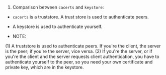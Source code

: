 1. Comparison between `cacerts` and `keystore`:

- `cacerts` is a truststore. A trust store is used to authenticate peers.
- A keystore is used to authenticate yourself.

- NOTE:

(1) A truststore is used to authenticate peers. If you're the client, the server is the peer; if you're the server, vice versa.
(2) If you're the server, or if you're the client and the server requests client authentication, you have to authenticate yourself to the peer,
    so you need your own certificate and private key, which are in the keystore.
